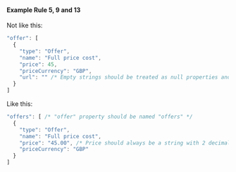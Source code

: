 #### Example Rule 5, 9 and 13

Not like this:

```javascript
"offer": [
  {
    "type": "Offer",
    "name": "Full price cost",
    "price": 45,
    "priceCurrency": "GBP",
    "url": "" /* Empty strings should be treated as null properties and not included */
  }
]
```

Like this:

```javascript
"offers": [ /* "offer" property should be named "offers" */
  {
    "type": "Offer",
    "name": "Full price cost",
    "price": "45.00", /* Price should always be a string with 2 decimal places */
    "priceCurrency": "GBP"
  }
]
```
